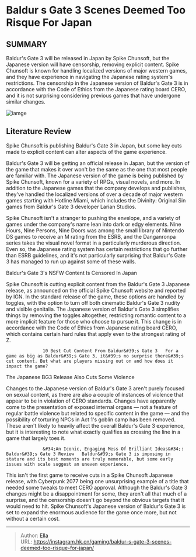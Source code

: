 # Baldur s Gate 3 Scenes Deemed Too Risque For Japan


## SUMMARY 



  Baldur&#39;s Gate 3 will be released in Japan by Spike Chunsoft, but the Japanese version will have censorship, removing explicit content.   Spike Chunsoft is known for handling localized versions of major western games, and they have experience in navigating the Japanese rating system&#39;s restrictions.   The censorship in the Japanese version of Baldur&#39;s Gate 3 is in accordance with the Code of Ethics from the Japanese rating board CERO, and it is not surprising considering previous games that have undergone similar changes.  

![iamge](https://static1.srcdn.com/wordpress/wp-content/uploads/2023/11/baldur-s-gate-3-scenes-deemed-too-risque-for-japan.jpg)

## Literature Review

Spike Chunsoft is publishing Baldur&#39;s Gate 3 in Japan, but some key cuts made to explicit content can alter aspects of the game experience.




Baldur&#39;s Gate 3 will be getting an official release in Japan, but the version of the game that makes it over won&#39;t be the same as the one that most people are familiar with. The Japanese version of the game is being published by Spike Chunsoft, known for a variety of RPGs, visual novels, and more. In addition to the Japanese games that the company develops and publishes, they&#39;ve handled the localized versions of over a decade of major western games starting with Hotline Miami, which includes the Divinity: Original Sin games from Baldur&#39;s Gate 3 developer Larian Studios.




Spike Chunsoft isn&#39;t a stranger to pushing the envelope, and a variety of games under the company&#39;s name lean into dark or edgy elements. Nine Hours, Nine Persons, Nine Doors was among the small library of Nintendo DS games to receive an M rating from the ESRB, and the Danganronpa series takes the visual novel format in a particularly murderous direction. Even so, the Japanese rating system has certain restrictions that go further than ESRB guidelines, and it&#39;s not particularly surprising that Baldur&#39;s Gate 3 has managed to run up against some of these walls.

  


 Baldur&#39;s Gate 3&#39;s NSFW Content Is Censored In Japan 
          




Spike Chunsoft is cutting explicit content from the Baldur&#39;s Gate 3 Japanese release, as announced on the official Spike Chunsoft website and reported by IGN. In the standard release of the game, these options are handled by toggles, with the option to turn off both cinematic Baldur&#39;s Gate 3 nudity and visible genitalia. The Japanese version of Baldur&#39;s Gate 3 simplifies things by removing the toggles altogether, restricting romantic content to a more implicit feature for those who choose to pursue it. This change is in accordance with the Code of Ethics from Japanese rating board CERO, which contains certain hard rules that apply even to the strongest rating of Z.

                  10 Best Cut Content From Baldur&#39;s Gate 3   For a game as big as Baldur&#39;s Gate 3, it&#39;s no surprise there&#39;s cut content. But what are players missing out on and how does it impact the game?   



 The Japanese BG3 Release Also Cuts Some Violence 
          




Changes to the Japanese version of Baldur&#39;s Gate 3 aren&#39;t purely focused on sexual content, as there are also a couple of instances of violence that appear to be in violation of CERO standards. Changes have apparently come to the presentation of exposed internal organs — not a feature of regular battle violence but related to specific content in the game — and the possibility of torturing NPCs in Act 1&#39;s goblin camp has been removed. These aren&#39;t likely to heavily affect the overall Baldur&#39;s Gate 3 experience, but it is interesting to note what exactly qualifies as crossing the line in a game that largely toes it.

                  &#34;An Iconic, Engaging Mess Of Brilliant Ideas&#34;: Baldur&#39;s Gate 3 Review   Baldur&#39;s Gate 3 is imposing in stature and its best moments are truly memorable, but some early issues with scale suggest an uneven experience.   

This isn&#39;t the first game to receive cuts in a Spike Chunsoft Japanese release, with Cyberpunk 2077 being one unsurprising example of a title that needed some tweaks to meet CERO approval. Although the Baldur&#39;s Gate 3 changes might be a disappointment for some, they aren&#39;t all that much of a surprise, and the censorship doesn&#39;t go beyond the obvious targets that it would need to hit. Spike Chunsoft&#39;s Japanese version of Baldur&#39;s Gate 3 is set to expand the enormous audience for the game once more, but not without a certain cost.






---

> Author: [Ella](https://instagram.hk.cn/)  
> URL: https://instagram.hk.cn/gaming/baldur-s-gate-3-scenes-deemed-too-risque-for-japan/  

